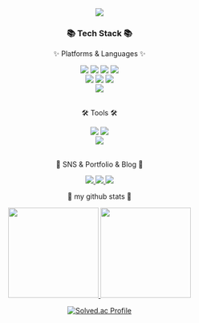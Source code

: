 <div align=center>
	<img src="https://capsule-render.vercel.app/api?type=waving&color=auto&height=200&section=header&text=SeungJae%20Github!&fontSize=90" />	
</div>
<div align=center>
	<h3>📚 Tech Stack 📚</h3>
	<p>✨ Platforms & Languages ✨</p>
</div>
<div align="center">
	<img src="https://img.shields.io/badge/Java-007396?style=flat&logo=Conda-Forge&logoColor=white" />
    <img src="https://img.shields.io/badge/Python-3776AB?style=flat&logo=python&logoColor=white" />
    <img src="https://img.shields.io/badge/C-A8B9CC?style=flat&logo=c&logoColor=white" />
<!-- 	<img src="https://img.shields.io/badge/HTML5-E34F26?style=flat&logo=HTML5&logoColor=white" />
	<img src="https://img.shields.io/badge/CSS3-1572B6?style=flat&logo=CSS3&logoColor=white" /> -->
	<img src="https://img.shields.io/badge/JavaScript-F7DF1E?style=flat&logo=JavaScript&logoColor=white" />
	<br>
	<img src="https://img.shields.io/badge/Spring-6DB33F?style=flat&logo=Spring&logoColor=white" />
	<img src="https://img.shields.io/badge/Spring Boot-6DB33F?style=flat&logo=Springboot&logoColor=white" />
    <img src="https://img.shields.io/badge/Node.JS-339933?style=flat&logo=nodedotjs&logoColor=white" />
	<br>
	<img src="https://img.shields.io/badge/MySQL-4479A1?style=flat&logo=MySQL&logoColor=white" />
<!-- 	<img src="https://img.shields.io/badge/Linux-FCC624?style=flat&logo=Linux&logoColor=white" /> -->
</div>
<br>
<div align=center>
	<p>🛠 Tools 🛠</p>
</div>
<div align=center>
	<img src="https://img.shields.io/badge/intelliJ-2C2255?style=flat&logo=intellijidea&logoColor=white" />
	<img src="https://img.shields.io/badge/Visual%20Studio%20Code-007ACC?style=flat&logo=VisualStudioCode&logoColor=white" />
	<br>
	<img src="https://img.shields.io/badge/GitHub-181717?style=flat&logo=GitHub&logoColor=white" />
</div>
<br>
<div align=center>
	<p>🎨 SNS & Portfolio & Blog 🎨</p>
</div>
<div align=center>
	<a href="https://www.instagram.com/sj_01.21/">
		<img src="https://img.shields.io/badge/Instagram-E4405F?style=flat&logo=instagram&logoColor=white" />
	</a>
	<a href="https://frequent-anise-661.notion.site/2972046b30204b22b5d3d70e66338b37?pvs=4">
		<img src="https://img.shields.io/badge/Notion-000000?style=flat&logo=Notion&logoColor=white" />
	</a>
	<a href="https://velog.io/@seungjae">
		<img src="https://img.shields.io/badge/Blog-EEEEEE?style=flat&logo=velog&logoColor=black" />
	</a>
	<br>
</div>
<div align="center">
	<p>📌 my github stats 📌</p>
	<a href="https://github.com/seungjaejeon/">
  <img height="180em" src="https://github-readme-stats-eight-theta.vercel.app/api?username=seungjaejeon&show_icons=true&theme=default&hide_border=true&bg_color=20232a&icon_color=f9f586&text_color=f9f586&title_color=96fbc4&include_all_commits=true&count_private=true"/> 
<img height="180em" src="https://github-readme-stats-eight-theta.vercel.app/api/top-langs/?username=seungjaejeon&layout=compact&langs_count=8&theme=default&hide_border=true&bg_color=20232a&icon_color=f9f586&text_color=f9f586&title_color=96fbc4"/>
</a>
</div>

<div align="center">
	
[![Solved.ac Profile](http://mazassumnida.wtf/api/v2/generate_badge?boj=sjyk2002)](https://solved.ac/sjyk2002/)
</div>

